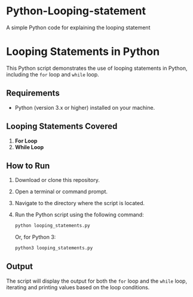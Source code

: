 # Python-Looping-statement
A simple Python code for explaining the looping statement 
# Looping Statements in Python

This Python script demonstrates the use of looping statements in Python, including the `for` loop and `while` loop.

## Requirements

- Python (version 3.x or higher) installed on your machine.

## Looping Statements Covered

1. **For Loop**
2. **While Loop**

## How to Run

1. Download or clone this repository.
2. Open a terminal or command prompt.
3. Navigate to the directory where the script is located.
4. Run the Python script using the following command:

    ```bash
    python looping_statements.py
    ```

   Or, for Python 3:

    ```bash
    python3 looping_statements.py
    ```

## Output

The script will display the output for both the `for` loop and the `while` loop, iterating and printing values based on the loop conditions.

